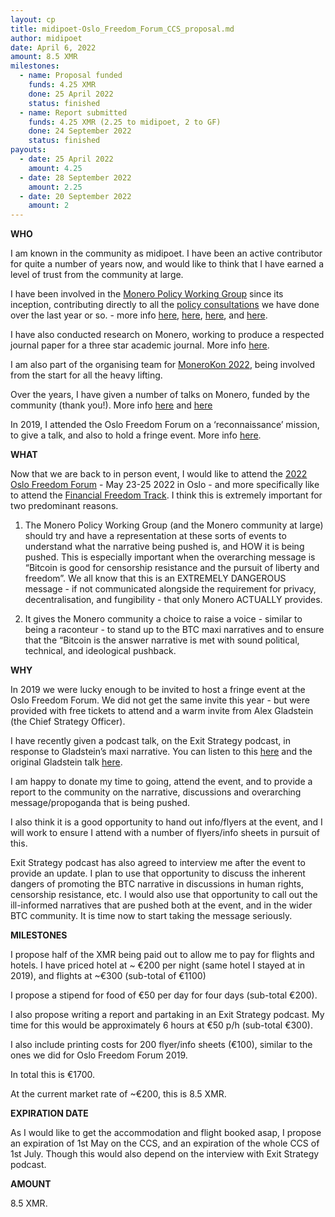 ```yaml
---
layout: cp
title: midipoet-Oslo_Freedom_Forum_CCS_proposal.md
author: midipoet
date: April 6, 2022
amount: 8.5 XMR
milestones:
  - name: Proposal funded
    funds: 4.25 XMR
    done: 25 April 2022
    status: finished
  - name: Report submitted
    funds: 4.25 XMR (2.25 to midipoet, 2 to GF)
    done: 24 September 2022
    status: finished
payouts:
  - date: 25 April 2022
    amount: 4.25
  - date: 28 September 2022
    amount: 2.25
  - date: 20 September 2022
    amount: 2
---
```



**WHO**

I am known in the community as midipoet. I have been an active contributor for quite a number of years now, and would like to think that I have earned a level of trust from the community at large.

I have been involved in the [Monero Policy Working Group](moneropolicy.org) since its inception, contributing directly to all the [policy consultations](https://github.com/monero-policy/monero-policy.github.io/tree/master/assets/pdfs) we have done over the last year or so.  - more info [here](https://www.reddit.com/r/Monero/comments/r5vodq/mpwg_final_two_responses_to_the_public/), [here](https://www.reddit.com/r/Monero/comments/qowwm4/monero_policy_working_group_response_to_the/), [here](https://www.reddit.com/r/Monero/comments/mxr15w/monero_policy_working_group_response_to_fatf/), and [here](https://www.reddit.com/r/Monero/comments/m1es4t/monero_policy_working_group_response_to_european/).

I have also conducted research on Monero, working to produce a respected journal paper for a three star academic journal. More info [here](https://www.reddit.com/r/Monero/comments/ijhas9/monero_research_those_who_control_the_code/). 

I am also part of the organising team for [MoneroKon 2022](https://www.reddit.com/r/Monero/comments/tjyrut/ccs_update_monerokon_2022_location_and_venue/), being involved from the start for all the heavy lifting. 

Over the years, I have given a number of talks on Monero, funded by the community (thank you!). More info [here](https://www.reddit.com/r/Monero/comments/9yh9zi/cryptofinance_oslo_2018_report_by_midipoet/) and [here](https://www.youtube.com/watch?v=6JIz_H8irAQ)

In 2019, I attended the Oslo Freedom Forum on a ‘reconnaissance’ mission, to give a talk, and also to hold a fringe event. More info [here](https://www.reddit.com/r/Monero/comments/bvoarg/oslo_freedom_forum_fringe_review_midipoet/). 

**WHAT**

Now that we are back to in person event, I would like to attend the [2022 Oslo Freedom Forum](https://hrf.org/category/oslo-freedom-forum/) - May 23-25 2022 in Oslo - and more specifically like to attend the [Financial Freedom Track](https://hrf.org/hrf-and-seetee-present-the-financial-freedom-track-at-off-2022/). I think this is extremely important for two predominant reasons. 

1. The Monero Policy Working Group (and the Monero community at large) should try and have a representation at these sorts of events to understand what the narrative being pushed is, and HOW it is being pushed. This is especially important when the overarching message is “Bitcoin is good for censorship resistance and the pursuit of liberty and freedom”. We all know that this is an EXTREMELY DANGEROUS message - if not communicated alongside the requirement for privacy, decentralisation, and fungibility - that only Monero ACTUALLY provides. 

2. It gives the Monero community a choice to raise a voice - similar to being a raconteur - to stand up to the BTC maxi narratives and to ensure that the “Bitcoin is the answer narrative is met with sound political, technical, and ideological pushback. 

**WHY**

In 2019 we were lucky enough to be invited to host a fringe event at the Oslo Freedom Forum. We did not get the same invite this year - but were provided with free tickets to attend and a warm invite from Alex Gladstein (the Chief Strategy Officer). 

I have recently given a podcast talk, on the Exit Strategy podcast, in response to Gladstein’s maxi narrative. You can listen to this [here](https://exitstrategypod.libsyn.com/015-robin-renwick-revisiting-bitcoin-human-rights-and-the-oslo-freedom-forum) and the original Gladstein talk [here](https://exitstrategypod.libsyn.com/005-alex-gladstein-bitcoin-and-human-rights). 

I am happy to donate my time to going, attend the event, and to provide a report to the community on the narrative, discussions and overarching message/propoganda that is being pushed. 

I also think it is a good opportunity to hand out info/flyers at the event, and I will work to ensure I attend with a number of flyers/info sheets in pursuit of this. 

Exit Strategy podcast has also agreed to interview me after the event to provide an update. I plan to use that opportunity to discuss the inherent dangers of promoting the BTC narrative in discussions in human rights, censorship resistance, etc. I would also use that opportunity to call out the ill-informed narratives that are pushed both at the event, and in the wider BTC community. It is time now to start taking the message seriously. 

**MILESTONES**

I propose half of the XMR being paid out to allow me to pay for flights and hotels. I have priced hotel at ~ €200 per night (same hotel I stayed at in 2019), and flights at ~€300 (sub-total of €1100)

I propose a stipend for food of €50 per day for four days (sub-total €200). 

I also propose writing a report and partaking in an Exit Strategy podcast. My time for this would be approximately 6 hours at €50 p/h (sub-total €300). 

I also include printing costs for 200 flyer/info sheets (€100), similar to the ones we did for Oslo Freedom Forum 2019.

In total this is €1700. 

At the current market rate of ~€200, this is 8.5 XMR. 

**EXPIRATION DATE**

As I would like to get the accommodation and flight booked asap, I propose an expiration of 1st May on the CCS, and an expiration of the whole CCS of 1st July. Though this would also depend on the interview with Exit Strategy podcast. 

**AMOUNT**

8.5 XMR.



